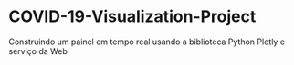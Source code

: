 # COVID-19-Visualization-Project

Construindo um painel em tempo real usando a biblioteca Python Plotly e serviço da Web

